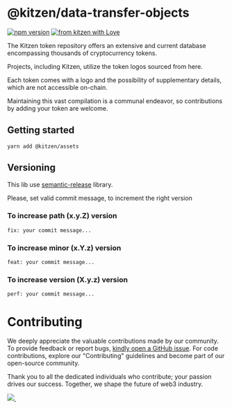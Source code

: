 # @kitzen/data-transfer-objects
[![npm version](https://img.shields.io/npm/v/@kitzen/assets?color=green)](https://www.npmjs.com/package/@kitzen/assets)
[![from kitzen with Love](https://img.shields.io/badge/from%20kitzen%20with-%F0%9F%A4%8D-red)](https://kitzen.io/)

The Kitzen token repository offers an extensive and current database encompassing thousands of cryptocurrency tokens. 

Projects, including Kitzen, utilize the token logos sourced from here. 

Each token comes with a logo and the possibility of supplementary details, which are not accessible on-chain. 

Maintaining this vast compilation is a communal endeavor, so contributions by adding your token are welcome.

## Getting started

````
yarn add @kitzen/assets
````

## Versioning

This lib use [semantic-release](https://github.com/semantic-release/semantic-release#how-does-it-work) library.

Please, set valid commit message, to increment the right version
### To increase path (x.y.Z) version
`````fix: your commit message...`````

### To increase minor (x.Y.z) version
`````feat: your commit message...`````

### To increase version (X.y.z) version
`````perf: your commit message...`````

# Contributing
We deeply appreciate the valuable contributions made by our community. 
To provide feedback or report bugs, [kindly open a GitHub issue](https://github.com/kitzen-io/api-dto/issues/new).
For code contributions, explore our "Contributing" guidelines and become part of our open-source community. 

Thank you to all the dedicated individuals who contribute; your passion drives our success. Together, we shape the future of web3 industry.


<a href="https://github.com/kitzen-io/assets/graphs/contributors">
  <img src="https://contrib.rocks/image?repo=kitzen-io/assets&max=400&columns=20" />
  <img src="https://us-central1-tooljet-hub.cloudfunctions.net/github" width="0" height="0" />
</a>

